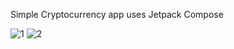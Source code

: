 Simple Cryptocurrency app uses Jetpack Compose

![1](https://github.com/tgmeser/Cryptocurrency-JetpackCompose/assets/78986854/03d83b5e-5111-47bb-b87e-c58a1d73ee70)
![2](https://github.com/tgmeser/Cryptocurrency-JetpackCompose/assets/78986854/aec324cd-699a-4813-a97c-b7f2130bb09a)
